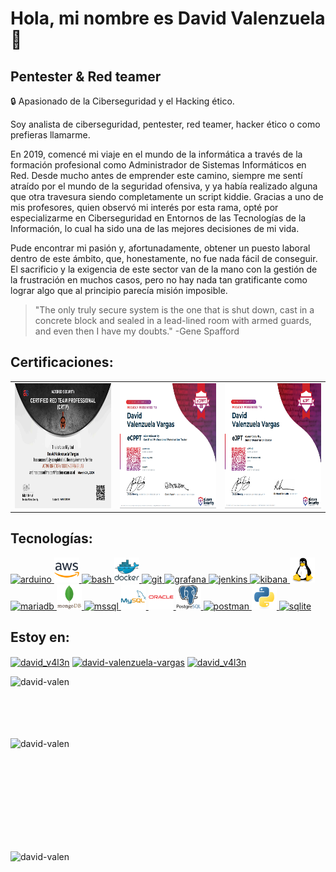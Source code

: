<h1 align="left">Hola, mi nombre es David Valenzuela👋</h1>
<h2 align="left">Pentester & Red teamer</h2>

🔒 Apasionado de la Ciberseguridad y el Hacking ético.

<p align="left">
Soy analista de ciberseguridad, pentester, red teamer, hacker ético o como prefieras llamarme.

En 2019, comencé mi viaje en el mundo de la informática a través de la formación profesional como Administrador de Sistemas Informáticos en Red. Desde mucho antes de emprender este camino, siempre me sentí atraído por el mundo de la seguridad ofensiva, y ya había realizado alguna que otra travesura siendo completamente un script kiddie. Gracias a uno de mis profesores, quien observó mi interés por esta rama, opté por especializarme en Ciberseguridad en Entornos de las Tecnologías de la Información, lo cual ha sido una de las mejores decisiones de mi vida.

Pude encontrar mi pasión y, afortunadamente, obtener un puesto laboral dentro de este ámbito, que, honestamente, no fue nada fácil de conseguir. El sacrificio y la exigencia de este sector van de la mano con la gestión de la frustración en muchos casos, pero no hay nada tan gratificante como lograr algo que al principio parecía misión imposible.

> "The only truly secure system is the one that is shut down, cast in a concrete block and sealed in a lead-lined room with armed guards, and even then I have my doubts." -Gene Spafford
</p>

<h2 align="left">Certificaciones:</h2>
<table style="width:100%">
<tr>
<td>
<a href="https://www.credential.net/cfbd50e9-81e1-4cf2-86df-1599003228d2#gs.74kdfb">
<img src="certs\crtp.png" width="1100" height="200">
</a>
</td>
<td>
<a href="https://verified.elearnsecurity.com/certificates/4299312b-3b01-4002-bc4d-da7871392b9e">
<img src="certs\eccptv2.png" width="1100" height="200">
</a>
</td>
<td>
<a href="https://verified.elearnsecurity.com/certificates/bfd1e499-a4ad-4ac6-aa8a-23a408cdbed8">
<img src="certs\ejpt.png" width="1100" height="200">
</a>
</td>
</tr>
</table>

<h2 align="left">Tecnologías:</h2>
<p align="left"> <a href="https://www.arduino.cc/" target="_blank" rel="noreferrer"> <img src="https://cdn.worldvectorlogo.com/logos/arduino-1.svg" alt="arduino" width="40" height="40"/> </a> <a href="https://aws.amazon.com" target="_blank" rel="noreferrer"> <img src="https://raw.githubusercontent.com/devicons/devicon/master/icons/amazonwebservices/amazonwebservices-original-wordmark.svg" alt="aws" width="40" height="40"/> </a> <a href="https://www.gnu.org/software/bash/" target="_blank" rel="noreferrer"> <img src="https://www.vectorlogo.zone/logos/gnu_bash/gnu_bash-icon.svg" alt="bash" width="40" height="40"/> </a> <a href="https://www.docker.com/" target="_blank" rel="noreferrer"> <img src="https://raw.githubusercontent.com/devicons/devicon/master/icons/docker/docker-original-wordmark.svg" alt="docker" width="40" height="40"/> </a> <a href="https://git-scm.com/" target="_blank" rel="noreferrer"> <img src="https://www.vectorlogo.zone/logos/git-scm/git-scm-icon.svg" alt="git" width="40" height="40"/> </a> <a href="https://grafana.com" target="_blank" rel="noreferrer"> <img src="https://www.vectorlogo.zone/logos/grafana/grafana-icon.svg" alt="grafana" width="40" height="40"/> </a> <a href="https://www.jenkins.io" target="_blank" rel="noreferrer"> <img src="https://www.vectorlogo.zone/logos/jenkins/jenkins-icon.svg" alt="jenkins" width="40" height="40"/> </a> <a href="https://www.elastic.co/kibana" target="_blank" rel="noreferrer"> <img src="https://www.vectorlogo.zone/logos/elasticco_kibana/elasticco_kibana-icon.svg" alt="kibana" width="40" height="40"/> </a> <a href="https://www.linux.org/" target="_blank" rel="noreferrer"> <img src="https://raw.githubusercontent.com/devicons/devicon/master/icons/linux/linux-original.svg" alt="linux" width="40" height="40"/> </a> <a href="https://mariadb.org/" target="_blank" rel="noreferrer"> <img src="https://www.vectorlogo.zone/logos/mariadb/mariadb-icon.svg" alt="mariadb" width="40" height="40"/> </a> <a href="https://www.mongodb.com/" target="_blank" rel="noreferrer"> <img src="https://raw.githubusercontent.com/devicons/devicon/master/icons/mongodb/mongodb-original-wordmark.svg" alt="mongodb" width="40" height="40"/> </a> <a href="https://www.microsoft.com/en-us/sql-server" target="_blank" rel="noreferrer"> <img src="https://www.svgrepo.com/show/303229/microsoft-sql-server-logo.svg" alt="mssql" width="40" height="40"/> </a> <a href="https://www.mysql.com/" target="_blank" rel="noreferrer"> <img src="https://raw.githubusercontent.com/devicons/devicon/master/icons/mysql/mysql-original-wordmark.svg" alt="mysql" width="40" height="40"/> </a> <a href="https://www.oracle.com/" target="_blank" rel="noreferrer"> <img src="https://raw.githubusercontent.com/devicons/devicon/master/icons/oracle/oracle-original.svg" alt="oracle" width="40" height="40"/> </a> <a href="https://www.postgresql.org" target="_blank" rel="noreferrer"> <img src="https://raw.githubusercontent.com/devicons/devicon/master/icons/postgresql/postgresql-original-wordmark.svg" alt="postgresql" width="40" height="40"/> </a> <a href="https://postman.com" target="_blank" rel="noreferrer"> <img src="https://www.vectorlogo.zone/logos/getpostman/getpostman-icon.svg" alt="postman" width="40" height="40"/> </a> <a href="https://www.python.org" target="_blank" rel="noreferrer"> <img src="https://raw.githubusercontent.com/devicons/devicon/master/icons/python/python-original.svg" alt="python" width="40" height="40"/> </a> <a href="https://www.sqlite.org/" target="_blank" rel="noreferrer"> <img src="https://www.vectorlogo.zone/logos/sqlite/sqlite-icon.svg" alt="sqlite" width="40" height="40"/> </a> </p>

<h2 align="left">Estoy en:</h2>
<p align="left">
<a href="https://twitter.com/david_v4l3n" target="blank"><img align="center" src="https://raw.githubusercontent.com/rahuldkjain/github-profile-readme-generator/master/src/images/icons/Social/twitter.svg" alt="david_v4l3n" height="30" width="40" /></a>
<a href="https://linkedin.com/in/david-valenzuela-vargas" target="blank"><img align="center" src="https://raw.githubusercontent.com/rahuldkjain/github-profile-readme-generator/master/src/images/icons/Social/linked-in-alt.svg" alt="david-valenzuela-vargas" height="30" width="40" /></a>
<a href="https://instagram.com/david_v4l3n" target="blank"><img align="center" src="https://raw.githubusercontent.com/rahuldkjain/github-profile-readme-generator/master/src/images/icons/Social/instagram.svg" alt="david_v4l3n" height="30" width="40" /></a>
</p>

<p><img align="left" src="https://github-readme-stats.vercel.app/api/top-langs?username=david-valen&show_icons=true&locale=en&layout=compact" alt="david-valen" /></p>
<br>
<br>
<br>
<br>
<br>
<p>&nbsp;<img align="left" src="https://github-readme-stats.vercel.app/api?username=david-valen&show_icons=true&locale=en" alt="david-valen" /></p>
<br>
<br>
<br>
<br>
<br>
<br>
<br>
<br>
<p><img align="left" src="https://github-readme-streak-stats.herokuapp.com/?user=david-valen&" alt="david-valen" /></p>
